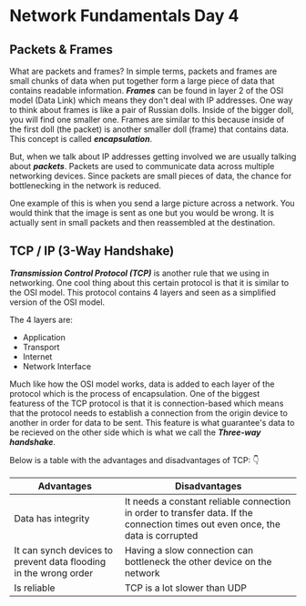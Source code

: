 # Network Fundamentals Day 4

## Packets & Frames

What are packets and frames? In simple terms, packets and frames are small chunks of data when put together form a large piece of data that contains readable information. ***Frames*** can be found in layer 2 of the OSI model (Data Link) which means they don't deal with IP addresses. One way to think about frames is like a pair of Russian dolls. Inside of the bigger doll, you will find one smaller one. Frames are similar to this because inside of the first doll (the packet) is another smaller doll (frame) that contains data. This concept is called ***encapsulation***. 

But, when we talk about IP addresses getting involved we are usually talking about ***packets***. Packets are used to communicate data across multiple networking devices. Since packets are small pieces of data, the chance for bottlenecking in the network is reduced. 

One example of this is when you send a large picture across a network. You would think that the image is sent as one but you would be wrong. It is actually sent in small packets and then reassembled at the destination. 

## TCP / IP (3-Way Handshake)

***Transmission Control Protocol (TCP)*** is another rule that we using in networking. One cool thing about this certain protocol is that it is similar to the OSI model. This protocol contains 4 layers and seen as a simplified version of the OSI model.

The 4 layers are: 

* Application
* Transport
* Internet
* Network Interface

Much like how the OSI model works, data is added to each layer of the protocol which is the process of encapsulation. One of the biggest featuress of the TCP protocol is that it is connection-based which means that the protocol needs to establish a connection from the origin device to another in order for data to be sent. This feature is what guarantee's data to be recieved on the other side which is what we call the ***Three-way handshake***.

Below is a table with the advantages and disadvantages of TCP: :point_down:


| Advantages | Disadvantages |
| ---------- | ------------- |
| Data has integrity | It needs a constant reliable connection in order to transfer data. If the connection times out even once, the data is corrupted |
| It can synch devices to prevent data flooding in the wrong order| Having a slow connection can bottleneck the other device on the network |
| Is reliable | TCP is a lot slower than UDP |

